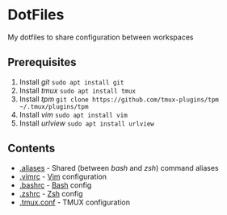 # DotFiles

My dotfiles to share configuration between workspaces 

## Prerequisites

1. Install *git* `sudo apt install git`
1. Install *tmux* `sudo apt install tmux`
1. Install *tpm* `git clone https://github.com/tmux-plugins/tpm ~/.tmux/plugins/tpm`
1. Install *vim* `sudo apt install vim`
1. Install *urlview* `sudo apt install urlview`

## Contents

- [.aliases](.aliases) - Shared (between *bash* and *zsh*) command aliases
- [.vimrc](.vimrc) - [Vim](https://www.vim.org/) configuration
- [.bashrc](.bashrc) - [Bash](https://www.gnu.org/software/bash/) config
- [.zshrc](.zshrc) - [Zsh](http://www.zsh.org/) config
- [.tmux.conf](.tmux.conf) - TMUX configuration

